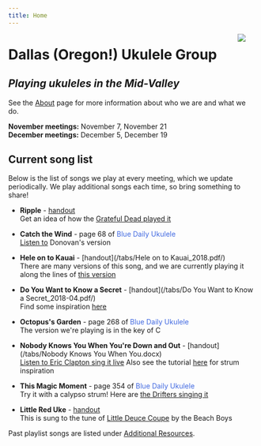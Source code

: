 ```yaml
---
title: Home
---
```


<img src=/img/four.ukes.png/ style="max-width:20%;min-width:40px;float:right;" />

# Dallas (Oregon!) Ukulele Group

## _Playing ukuleles in the Mid-Valley_

See the [About](/about/) page for more information about who we are and what we do.

**November meetings:** November 7, November 21  
**December meetings:** December 5, December 19  

## Current song list

Below is the list of songs we play at every meeting, which we update periodically.  We play additional songs each time, so bring something to share!

+ **Ripple** - [handout](/tabs/Ripple.pdf/)  
Get an idea of how the [Grateful Dead played it](https://www.youtube.com/watch?v=671AgW9xSiA)

+ **Catch the Wind** - page 68 of <span style="color:royalblue">Blue Daily Ukulele</span>  
[Listen to](https://www.youtube.com/watch?v=J8hjEYTpwE8) Donovan's version

+ **Hele on to Kauai** - [handout](/tabs/Hele on to Kauai_2018.pdf/)  
There are many versions of this song, and we are currently playing it along the lines of [this version](https://www.youtube.com/watch?v=YQecYn0AKYg)

+ **Do You Want to Know a Secret** - [handout](/tabs/Do You Want to Know a Secret_2018-04.pdf/)  
Find some inspiration [here](https://www.youtube.com/watch?v=tdATosVaJsU)

+ **Octopus's Garden** - page 268 of <span style="color:royalblue">Blue Daily Ukulele</span>  
The version we're playing is in the key of C

+ **Nobody Knows You When You're Down and Out** - [handout](/tabs/Nobody Knows You When You.docx)  
[Listen to Eric Clapton sing it live](https://www.youtube.com/watch?v=0b-OHZI1Q5w)
Also see the tutorial [here](https://www.youtube.com/watch?v=Ix-Le6ngZes) for strum inspiration

+ **This Magic Moment** - page 354 of <span style="color:royalblue">Blue Daily Ukulele</span>  
Try it with a calypso strum!
Here are [the Drifters singing it](https://www.youtube.com/watch?v=KOAuhjb2e1Y)

+ **Little Red Uke** - [handout](/tabs/Little_Red_Uke.pdf)  
This is sung to the tune of [Little Deuce Coupe](https://www.youtube.com/watch?time_continue=1&v=ZXFFLuoaMzM) by the Beach Boys

Past playlist songs are listed under [Additional Resources](/additional/).
